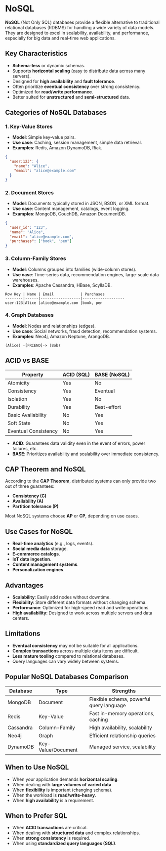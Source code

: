 # NoSQL

**NoSQL** (Not Only SQL) databases provide a flexible alternative to traditional relational databases (RDBMS) for handling a wide variety of data models. They are designed to excel in scalability, availability, and performance, especially for big data and real-time web applications.

## Key Characteristics

- **Schema-less** or dynamic schemas.
- Supports **horizontal scaling** (easy to distribute data across many servers).
- Designed for **high availability** and **fault tolerance**.
- Often prioritize **eventual consistency** over strong consistency.
- Optimized for **read/write performance**.
- Better suited for **unstructured** and **semi-structured** data.

## Categories of NoSQL Databases

### 1. **Key-Value Stores**

- **Model**: Simple key-value pairs.
- **Use case**: Caching, session management, simple data retrieval.
- **Examples**: Redis, Amazon DynamoDB, Riak.

```json
{
  "user:123": {
    "name": "Alice",
    "email": "alice@example.com"
  }
}
```

### 2. **Document Stores**

- **Model**: Documents typically stored in JSON, BSON, or XML format.
- **Use case**: Content management, catalogs, event logging.
- **Examples**: MongoDB, CouchDB, Amazon DocumentDB.

```json
{
  "user_id": "123",
  "name": "Alice",
  "email": "alice@example.com",
  "purchases": ["book", "pen"]
}
```

### 3. **Column-Family Stores**

- **Model**: Columns grouped into families (wide-column stores).
- **Use case**: Time-series data, recommendation engines, large-scale data warehouses.
- **Examples**: Apache Cassandra, HBase, ScyllaDB.

```plaintext
Row Key | Name | Email            | Purchases
--------|------|------------------|-------------------
user:123|Alice |alice@example.com |book, pen
```

### 4. **Graph Databases**

- **Model**: Nodes and relationships (edges).
- **Use case**: Social networks, fraud detection, recommendation systems.
- **Examples**: Neo4j, Amazon Neptune, ArangoDB.

```plaintext
(Alice) -[FRIEND]-> (Bob)
```

## ACID vs BASE

| Property             | ACID (SQL) | BASE (NoSQL) |
| -------------------- | ---------- | ------------ |
| Atomicity            | Yes        | No           |
| Consistency          | Yes        | Eventual     |
| Isolation            | Yes        | No           |
| Durability           | Yes        | Best-effort  |
| Basic Availability   | No         | Yes          |
| Soft State           | No         | Yes          |
| Eventual Consistency | No         | Yes          |

- **ACID**: Guarantees data validity even in the event of errors, power failures, etc.
- **BASE**: Prioritizes availability and scalability over immediate consistency.

## CAP Theorem and NoSQL

According to the **CAP Theorem**, distributed systems can only provide two out of three guarantees:

- **Consistency (C)**
- **Availability (A)**
- **Partition tolerance (P)**

Most NoSQL systems choose **AP** or **CP**, depending on use cases.

## Use Cases for NoSQL

- **Real-time analytics** (e.g., logs, events).
- **Social media data** storage.
- **E-commerce catalogs**.
- **IoT data ingestion**.
- **Content management systems**.
- **Personalization engines**.

## Advantages

- **Scalability**: Easily add nodes without downtime.
- **Flexibility**: Store different data formats without changing schema.
- **Performance**: Optimized for high-speed read and write operations.
- **High availability**: Designed to work across multiple servers and data centers.

## Limitations

- **Eventual consistency** may not be suitable for all applications.
- **Complex transactions** across multiple data items are difficult.
- **Less mature tooling** compared to relational databases.
- Query languages can vary widely between systems.

## Popular NoSQL Databases Comparison

| Database  | Type               | Strengths                                |
| --------- | ------------------ | ---------------------------------------- |
| MongoDB   | Document           | Flexible schema, powerful query language |
| Redis     | Key-Value          | Fast in-memory operations, caching       |
| Cassandra | Column-Family      | High availability, scalability           |
| Neo4j     | Graph              | Efficient relationship queries           |
| DynamoDB  | Key-Value/Document | Managed service, scalability             |

## When to Use NoSQL

- When your application demands **horizontal scaling**.
- When dealing with **large volumes of varied data**.
- When **flexibility** is important (changing schema).
- When the workload is **read/write-heavy**.
- When **high availability** is a requirement.

## When to Prefer SQL

- When **ACID transactions** are critical.
- When dealing with **structured data** and complex relationships.
- When **strong consistency** is required.
- When using **standardized query languages (SQL)**.
